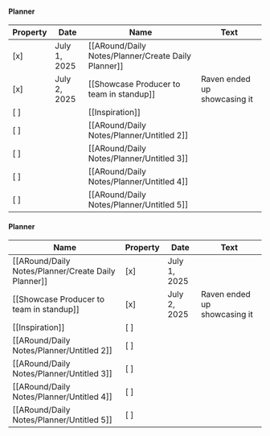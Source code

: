 #### Planner

|Property|Date|Name|Text|
|---|---|---|---|
|[x]|July 1, 2025|[[ARound/Daily Notes/Planner/Create Daily Planner]]||
|[x]|July 2, 2025|[[Showcase Producer to team in standup]]|Raven ended up showcasing it|
|[ ]||[[Inspiration]]||
|[ ]||[[ARound/Daily Notes/Planner/Untitled 2]]||
|[ ]||[[ARound/Daily Notes/Planner/Untitled 3]]||
|[ ]||[[ARound/Daily Notes/Planner/Untitled 4]]||
|[ ]||[[ARound/Daily Notes/Planner/Untitled 5]]||

  
  

  

  

#### Planner

|Name|Property|Date|Text|
|---|---|---|---|
|[[ARound/Daily Notes/Planner/Create Daily Planner]]|[x]|July 1, 2025||
|[[Showcase Producer to team in standup]]|[x]|July 2, 2025|Raven ended up showcasing it|
|[[Inspiration]]|[ ]|||
|[[ARound/Daily Notes/Planner/Untitled 2]]|[ ]|||
|[[ARound/Daily Notes/Planner/Untitled 3]]|[ ]|||
|[[ARound/Daily Notes/Planner/Untitled 4]]|[ ]|||
|[[ARound/Daily Notes/Planner/Untitled 5]]|[ ]|||
